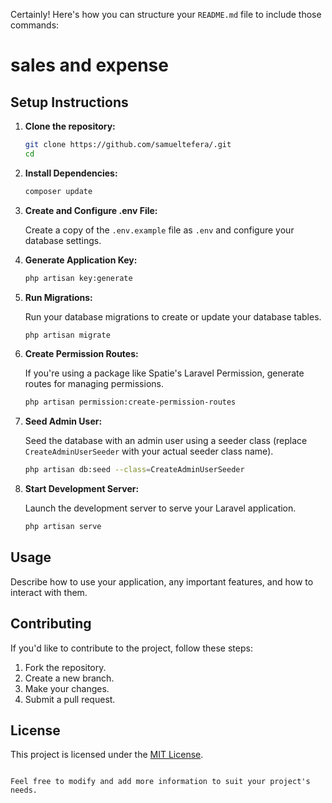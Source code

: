 Certainly! Here's how you can structure your `README.md` file to include those commands:

# sales and expense

## Setup Instructions

1. **Clone the repository:**

   ```bash
   git clone https://github.com/samueltefera/.git
   cd 
   ```

2. **Install Dependencies:**

   ```bash
   composer update
   ```

3. **Create and Configure .env File:**

   Create a copy of the `.env.example` file as `.env` and configure your database settings.

4. **Generate Application Key:**

   ```bash
   php artisan key:generate
   ```

5. **Run Migrations:**

   Run your database migrations to create or update your database tables.

   ```bash
   php artisan migrate
   ```

6. **Create Permission Routes:**

   If you're using a package like Spatie's Laravel Permission, generate routes for managing permissions.

   ```bash
   php artisan permission:create-permission-routes
   ```

7. **Seed Admin User:**

   Seed the database with an admin user using a seeder class (replace `CreateAdminUserSeeder` with your actual seeder class name).

   ```bash
   php artisan db:seed --class=CreateAdminUserSeeder
   ```

8. **Start Development Server:**

   Launch the development server to serve your Laravel application.

   ```bash
   php artisan serve
   ```

## Usage

Describe how to use your application, any important features, and how to interact with them.

## Contributing

If you'd like to contribute to the project, follow these steps:

1. Fork the repository.
2. Create a new branch.
3. Make your changes.
4. Submit a pull request.

## License

This project is licensed under the [MIT License](LICENSE).
```

Feel free to modify and add more information to suit your project's needs.
